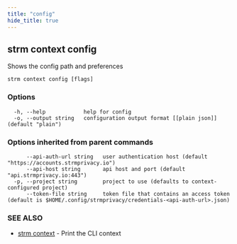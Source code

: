 ```yaml
---
title: "config"
hide_title: true
---
```

## strm context config

Shows the config path and preferences

```
strm context config [flags]
```

### Options

```
  -h, --help            help for config
  -o, --output string   configuration output format [[plain json]] (default "plain")
```

### Options inherited from parent commands

```
      --api-auth-url string   user authentication host (default "https://accounts.strmprivacy.io")
      --api-host string       api host and port (default "api.strmprivacy.io:443")
  -p, --project string        project to use (defaults to context-configured project)
      --token-file string     token file that contains an access token (default is $HOME/.config/strmprivacy/credentials-<api-auth-url>.json)
```

### SEE ALSO

* [strm context](docs/04-reference/01-cli-reference/strm/context/index.md)	 - Print the CLI context

